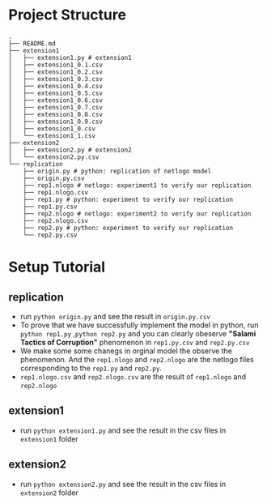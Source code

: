 # Project Structure
``` shell
.
├── README.md
├── extension1
│   ├── extension1.py # extension1 
│   ├── extension1_0.1.csv
│   ├── extension1_0.2.csv
│   ├── extension1_0.3.csv
│   ├── extension1_0.4.csv
│   ├── extension1_0.5.csv
│   ├── extension1_0.6.csv
│   ├── extension1_0.7.csv
│   ├── extension1_0.8.csv
│   ├── extension1_0.9.csv
│   ├── extension1_0.csv
│   └── extension1_1.csv
├── extension2
│   ├── extension2.py # extension2
│   └── extension2.py.csv
└── replication
    ├── origin.py # python: replication of netlogo model
    ├── origin.py.csv
    ├── rep1.nlogo # netlogo: experiment1 to verify our replication
    ├── rep1.nlogo.csv 
    ├── rep1.py # python: experiment to verify our replication
    ├── rep1.py.csv
    ├── rep2.nlogo # netlogo: experiment2 to verify our replication
    ├── rep2.nlogo.csv
    ├── rep2.py # python: experiment to verify our replication
    └── rep2.py.csv
```

# Setup Tutorial 
## replication
- run `python origin.py` and see the result in `origin.py.csv`
- To prove that we have successfully implement the model in python, run `python rep1.py` ,`python rep2.py` and you can clearly obeserve **"Salami Tactics of Corruption"** phenomenon in `rep1.py.csv` and `rep2.py.csv`
- We make some some chanegs in orginal model the observe the phenomenon. And the `rep1.nlogo` and `rep2.nlogo` are the netlogo files corresponding to the `rep1.py` and `rep2.py`.
- `rep1.nlogo.csv` and `rep2.nlogo.csv` are the result of `rep1.nlogo` and `rep2.nlogo`

## extension1
- run `python extension1.py` and see the result in the csv files in `extension1` folder

## extension2
- run `python extension2.py` and see the result in the csv files in `extension2` folder